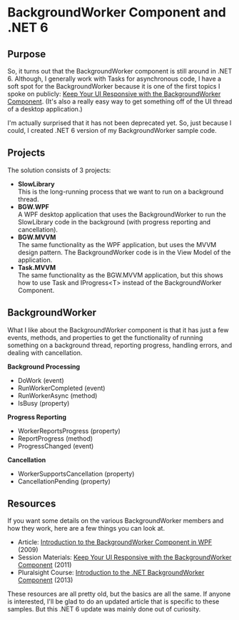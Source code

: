 # BackgroundWorker Component and .NET 6

## Purpose  
So, it turns out that the BackgroundWorker component is still around in .NET 6. Although, I generally work with Tasks for asynchronous code, I have a soft spot for the BackgroundWorker because it is one of the first topics I spoke on publicly: [Keep Your UI Responsive with the BackgroundWorker Component](http://www.jeremybytes.com/Demos.aspx#KYUIR). (It's also a really easy way to get something off of the UI thread of a desktop application.)  

I'm actually surprised that it has not been deprecated yet. So, just because I could, I created .NET 6 version of my BackgroundWorker sample code.

## Projects  
The solution consists of 3 projects:  
* **SlowLibrary**  
This is the long-running process that we want to run on a background thread.
* **BGW.WPF**  
A WPF desktop application that uses the BackgroundWorker to run the SlowLibrary code in the background (with progress reporting and cancellation).  
* **BGW.MVVM**  
The same functionality as the WPF application, but uses the MVVM design pattern. The BackgroundWorker code is in the View Model of the application.  
* **Task.MVVM**  
The same functionality as the BGW.MVVM application, but this shows how to use Task and IProgress&lt;T&gt; instead of the BackgroundWorker Component.

## BackgroundWorker
What I like about the BackgroundWorker component is that it has just a few events, methods, and properties to get the functionality of running something on a background thread, reporting progress, handling errors, and dealing with cancellation.  

**Background Processing**
* DoWork (event)
* RunWorkerCompleted (event)
* RunWorkerAsync (method)
* IsBusy (property)

**Progress Reporting**
* WorkerReportsProgress (property)
* ReportProgress (method)
* ProgressChanged (event)

**Cancellation**
* WorkerSupportsCancellation (property)
* CancellationPending (property)

## Resources
If you want some details on the various BackgroundWorker members and how they work, here are a few things you can look at.
* Article: [Introduction to the BackgroundWorker Component in WPF](https://jeremybytes.blogspot.com/2009/12/introduction-to-background-worker.html) (2009)
* Session Materials: [Keep Your UI Responsive with the BackgroundWorker Component](http://www.jeremybytes.com/Demos.aspx#KYUIR) (2011)
* Pluralsight Course: [Introduction to the .NET BackgroundWorker Component](http://www.pluralsight.com/training/Courses/TableOfContents/dotnet-backgroundworker-component-introduction) (2013) 

These resources are all pretty old, but the basics are all the same. If anyone is interested, I'll be glad to do an updated article that is specific to these samples. But this .NET 6 update was mainly done out of curiosity.
